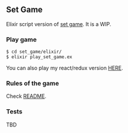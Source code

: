 ## Set Game

Elixir script version of [set game](http://www.setgame.com/). It is a WIP.

### Play game

```
$ cd set_game/elixir/
$ elixir play_set_game.ex
```

You can also play my react/redux version [HERE](http://testingthings.herokuapp.com/).

### Rules of the game

Check [README](https://github.com/aneta-bielska/set_game).

### Tests

TBD

